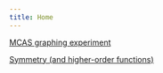 ```yaml
---
title: Home
---
```


[MCAS graphing experiment][mcas]

[Symmetry (and higher-order functions)][sym]

[post]:posts/2012-10-31-test-post.html
[sym]:posts/symmetry.html
[mcas]:posts/mcas.html
